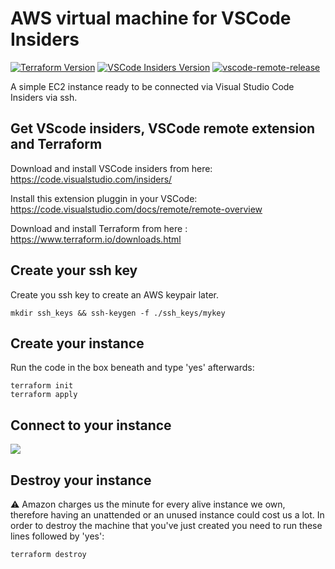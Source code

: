 # AWS virtual machine for VSCode Insiders
[![Terraform Version](https://img.shields.io/badge/Terraform-%3E%3D0.12-blueviolet)](https://github.com/hashicorp/terraform/)
[![VSCode Insiders Version](https://img.shields.io/badge/VScode%20Insiders-%3E%3D1.41.1-green)](https://code.visualstudio.com/insiders/)
[![vscode-remote-release](https://img.shields.io/badge/VScode--remote-doc-blue)](https://code.visualstudio.com/docs/remote/remote-overview)


A simple EC2 instance ready to be connected via Visual Studio Code Insiders via ssh.

## Get VScode insiders, VSCode remote extension and Terraform
Download and install VSCode insiders from here: https://code.visualstudio.com/insiders/

Install this extension pluggin in your VSCode: https://code.visualstudio.com/docs/remote/remote-overview

Download and install Terraform from here : https://www.terraform.io/downloads.html

## Create your ssh key
Create you ssh key to create an AWS keypair later.
```
mkdir ssh_keys && ssh-keygen -f ./ssh_keys/mykey
```

## Create your instance
Run the code in the box beneath and type 'yes' afterwards:
```
terraform init
terraform apply
```
## Connect to your instance
![](https://github.com/microsoft/vscode-remote-release/blob/master/docs/images/ssh-readme.gif)

## Destroy your instance
:warning: Amazon charges us the minute for every alive instance we own, therefore having an unattended or an unused instance could cost us a lot. In order to destroy the machine that you've just created you need to run these lines followed by 'yes':
```
terraform destroy
```
